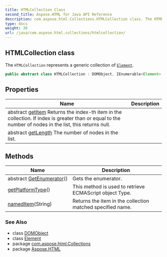 ```yaml
---
title: HTMLCollection Class
second_title: Aspose.HTML for Java API Reference
description: com.aspose.html.Collections.HTMLCollection class. The HTMLCollection represents a generic collection of Element
type: docs
weight: 30
url: /java/com.aspose.html.collections/htmlcollection/
---
```

## HTMLCollection class

The `HTMLCollection` represents a generic collection of [`Element`](../../com.aspose.html.dom/element/).

```java
public abstract class HTMLCollection : DOMObject, IEnumerable<Element>
```

## Properties

| Name | Description |
| --- | --- |
| abstract [getItem](../../com.aspose.html.collections/htmlcollection/item/) Returns the index-th item in the collection. If index is greater than or equal to the number of nodes in the list, this returns null. |
| abstract [getLength](../../com.aspose.html.collections/htmlcollection/length/) The number of nodes in the list. |

## Methods

| Name | Description |
| --- | --- |
| abstract [GetEnumerator](../../com.aspose.html.collections/htmlcollection/getenumerator/)() | Gets the enumerator. |
| [getPlatformType](../../com.aspose.html.collections/htmlcollection/getplatformtype/)() | This method is used to retrieve ECMAScript object Type. |
| [namedItem](../../com.aspose.html.collections/htmlcollection/nameditem/)(String) | Returns the item in the collection matched specified name. |

### See Also

* class [DOMObject](../../com.aspose.html.dom/domobject/)
* class [Element](../../com.aspose.html.dom/element/)
* package [com.aspose.html.Collections](../../com.aspose.html.collections/)
* package [Aspose.HTML](../../)
